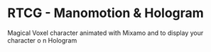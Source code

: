 # RTCG - Manomotion & Hologram
Magical Voxel character animated with Mixamo and to display your character o n Hologram
